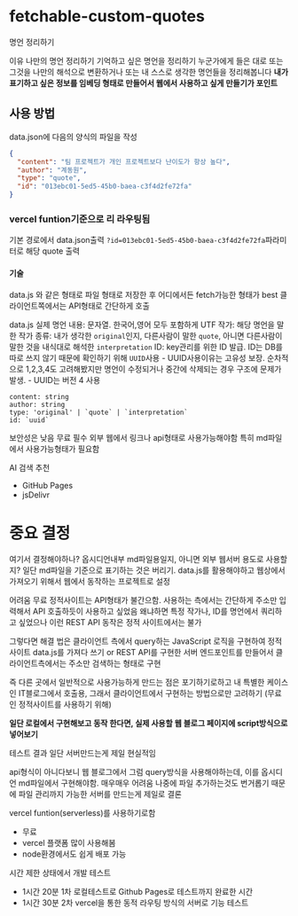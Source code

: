 # fetchable-custom-quotes

명언 정리하기

이유
나만의 명언 정리하기
기억하고 싶은 명언을 정리하기
누군가에게 들은 대로 또는 그것을 나만의 해석으로 변환하거나 또는 내 스스로 생각한 명언들을 정리해봅니다
**내가 표기하고 싶은 정보를 임베딩 형태로 만들어서 웹에서 사용하고 싶게 만들기가 포인트**

## 사용 방법

data.json에 다음의 양식의 파일을 작성

```json
{
  "content": "팀 프로젝트가 개인 프로젝트보다 난이도가 항상 높다",
  "author": "계동원",
  "type": "quote",
  "id": "013ebc01-5ed5-45b0-baea-c3f4d2fe72fa"
}
```

### vercel funtion기준으로 리 라우팅됨

기본 경로에서 data.json출력
`?id=013ebc01-5ed5-45b0-baea-c3f4d2fe72fa`파라미터로 해당 quote 출력

#### 기술

data.js 와 같은 형태로 파일 형태로 저장한 후 어디에서든 fetch가능한 형태가 best
클라이언트쪽에서는 API형태로 간단하게 호출

data.js
실제 명언 내용: 문자열. 한국어,영어 모두 포함하게 UTF
작가: 해당 명언을 말한 작가
종류: 내가 생각한 `original`인지, 다른사람이 말한 `quote`, 아니면 다른사람이 말한 것을 내식대로 해석한 `interpretation`
ID: key관리를 위한 ID 발급. ID는 DB를 따로 쓰지 않기 때문에 확인하기 위해 `UUID`사용 - UUID사용이유는 고유성 보장. 순차적으로 1,2,3,4도 고려해봤지만 명언이 수정되거나 중간에 삭제되는 경우 구조에 문제가 발생. - UUID는 버전 4 사용

```
content: string
author: string
type: 'original' | `quote` | `interpretation`
id: `uuid`

```

보안성은 낮음
무료 필수
외부 웹에서 링크나 api형태로 사용가능해야함
특히 md파일에서 사용가능형태가 필요함

AI 검색 추천

- GitHub Pages
- jsDelivr

# 중요 결정

여기서 결정해야하나? 옵시디언내부 md파일용일지, 아니면 외부 웹서버 용도로 사용할지?
일단 md파일을 기준으로 표기하는 것은 버리기. data.js를 활용해야하고 웹상에서 가져오기 위해서 웹에서 동작하는 프로젝트로 설정

어려움
무료 정적사이트는 API형태가 불간으함. 사용하는 측에서는 간단하게 주소만 입력해서 API 호출하듯이 사용하고 싶었음
왜냐하면 특정 작가나, ID를 명언에서 쿼리하고 싶었으나 이런 REST API 동작은 정적 사이트에서는 불가

그렇다면 해결 법은 클라이언트 측에서 query하는 JavaScript 로직을 구현하여 정적사이트 data.js를 가져다 쓰기
or
REST API를 구현한 서버 엔드포인트를 만들어서 클라이언트측에서는 주소만 검색하는 형태로 구현

즉 다른 곳에서 일반적으로 사용가능하게 만드는 점은 포기하기로하고 내 특별한 케이스인 IT블로그에서 호출용, 그래서 클라이언트에서 구현하는 방법으로만 고려하기
(무료인 정적사이트를 사용하기 위해)

**일단 로컬에서 구현해보고 동작 한다면, 실제 사용할 웹 블로그 페이지에 script방식으로 넣어보기**

테스트 결과 일단 서버만드는게 제일 현실적임

api형식이 아니다보니 웹 블로그에서 그럼 query방식을 사용해야하는데, 이를 옵시디언 md파일에서 구현해야함. 매우매우 어려움
나중에 파일 추가하는것도 번거롭기 때문에 파일 관리까지 가능한 서버를 만드는게 제일로 결론

vercel funtion(serverless)를 사용하기로함

- 무료
- vercel 플랫폼 많이 사용해봄
- node환경에서도 쉽게 배포 가능

시간 제한 상태에서 개발 테스트

- 1시간 20분 1차 로컬테스트로 Github Pages로 테스트까지 완료한 시간
- 1시간 30분 2차 vercel을 통한 동적 라우팅 방식의 서버로 기능 테스트
